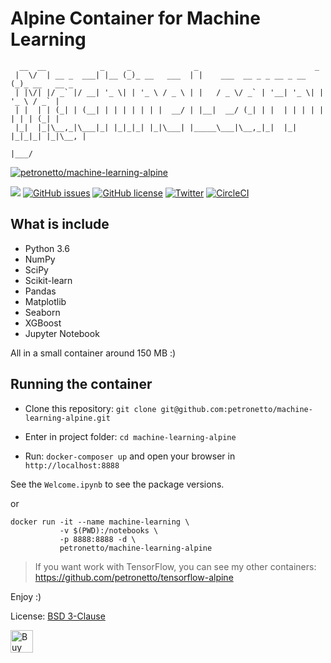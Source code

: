 # Alpine Container for Machine Learning

```
  __  __            _     _              _                          _
 |  \/  | __ _  ___| |__ (_)_ __   ___  | |    ___  __ _ _ __ _ __ (_)_ __   __ _
 | |\/| |/ _` |/ __| '_ \| | '_ \ / _ \ | |   / _ \/ _` | '__| '_ \| | '_ \ / _` |
 | |  | | (_| | (__| | | | | | | |  __/ | |__|  __/ (_| | |  | | | | | | | | (_| |
 |_|  |_|\__,_|\___|_| |_|_|_| |_|\___| |_____\___|\__,_|_|  |_| |_|_|_| |_|\__, |
                                                                            |___/
```
[![petronetto/machine-learning-alpine](http://dockeri.co/image/petronetto/machine-learning-alpine)](https://registry.hub.docker.com/u/petronetto/machine-learning-alpine/)

[![](https://images.microbadger.com/badges/image/petronetto/machine-learning-alpine.svg)](https://microbadger.com/images/petronetto/machine-learning-alpine "Get your own image badge on microbadger.com")
[![GitHub issues](https://img.shields.io/github/issues/petronetto/machine-learning-alpine.svg)](https://github.com/petronetto/machine-learning-alpine/issues)
[![GitHub license](https://img.shields.io/github/license/petronetto/machine-learning-alpine.svg)](https://raw.githubusercontent.com/petronetto/machine-learning-alpine/master/LICENSE)
[![Twitter](https://img.shields.io/twitter/url/https/github.com/petronetto/machine-learning-alpine.svg?style=social)](https://twitter.com/intent/tweet?text=Wow:&url=https%3A%2F%2Fgithub.com%2Fpetronetto%2Fmachine-learning-alpine)
[![CircleCI](https://circleci.com/gh/petronetto/machine-learning-alpine/tree/master.svg?style=svg)](https://circleci.com/gh/petronetto/machine-learning-alpine/tree/master)

## What is include
- Python 3.6
- NumPy
- SciPy
- Scikit-learn
- Pandas
- Matplotlib
- Seaborn
- XGBoost
- Jupyter Notebook

All in a small container around 150 MB :)


## Running the container
- Clone this repository: `git clone git@github.com:petronetto/machine-learning-alpine.git`

- Enter in project folder: `cd machine-learning-alpine`

- Run: `docker-composer up` and open your browser in `http://localhost:8888`

See the `Welcome.ipynb` to see the package versions.

or

```
docker run -it --name machine-learning \
           -v $(PWD):/notebooks \
           -p 8888:8888 -d \
           petronetto/machine-learning-alpine
```


> If you want work with TensorFlow, you can see my other containers: https://github.com/petronetto/tensorflow-alpine

Enjoy :)

License: [BSD 3-Clause](LICENSE)


<a href='https://ko-fi.com/N4N09BMZ' target='_blank'><img height='36' style='border:0px;height:36px;' src='https://az743702.vo.msecnd.net/cdn/kofi1.png?v=0' border='0' alt='Buy Me a Coffee at ko-fi.com' /></a>

